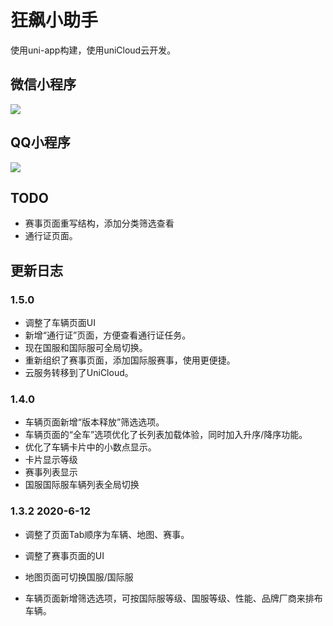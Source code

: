 # 狂飙小助手

使用uni-app构建，使用uniCloud云开发。

## 微信小程序

![](https://cdn.jsdelivr.net/gh/WalterBrightHub/image-hosting/20200612165059.jpg)
## QQ小程序

![](https://cdn.jsdelivr.net/gh/WalterBrightHub/image-hosting/20200612171026.png)

## TODO

+ 赛事页面重写结构，添加分类筛选查看
+ 通行证页面。

## 更新日志
### 1.5.0

+ 调整了车辆页面UI
+ 新增“通行证”页面，方便查看通行证任务。
+ 现在国服和国际服可全局切换。
+ 重新组织了赛事页面，添加国际服赛事，使用更便捷。
+ 云服务转移到了UniCloud。

### 1.4.0 

+ 车辆页面新增“版本释放”筛选选项。
+ 车辆页面的“全车”选项优化了长列表加载体验，同时加入升序/降序功能。
+ 优化了车辆卡片中的小数点显示。
+ 卡片显示等级
+ 赛事列表显示
+ 国服国际服车辆列表全局切换

### 1.3.2 2020-6-12

+ 调整了页面Tab顺序为车辆、地图、赛事。

+ 调整了赛事页面的UI

+ 地图页面可切换国服/国际服

+ 车辆页面新增筛选选项，可按国际服等级、国服等级、性能、品牌厂商来排布车辆。
